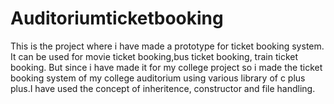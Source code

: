 # Auditoriumticketbooking
This is the project where i have made a prototype for ticket booking system. It can be used for movie ticket booking,bus ticket booking, train ticket booking. But since i have made it for my college project so i made the ticket booking system of my college auditorium using various library of c plus plus.I have used the concept of inheritence, constructor and file handling.
